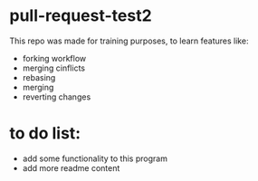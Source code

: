 # pull-request-test2
This repo was made for training purposes, to learn features like:
* forking workflow
* merging cinflicts
* rebasing
* merging
* reverting changes
# to do list:
* add some functionality to this program
* add more readme content
